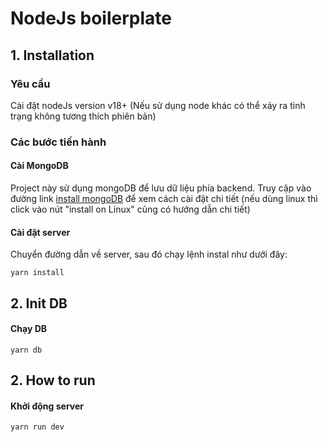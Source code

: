 # NodeJs boilerplate
## 1. Installation
### Yêu cầu
Cài đặt nodeJs version v18+ (Nếu sử dụng node khác có thể xảy ra tình trạng không tương thích phiên bản)
### Các bước tiến hành
#### Cài MongoDB
Project này sử dụng mongoDB để lưu dữ liệu phía backend. Truy cập vào đường link [install mongoDB](https://www.mongodb.com/docs/manual/tutorial/install-mongodb-on-windows/) để xem cách cài đặt chi tiết (nếu dùng linux thì click vào nút "install on Linux" cũng có hướng dẫn chi tiết)
#### Cài đặt server
Chuyển đường dẫn về server, sau đó chạy lệnh instal như dưới đây:
```shell
yarn install
```
## 2. Init DB
#### Chạy DB
```shell
yarn db
```
## 2. How to run
#### Khởi động server
```shell
yarn run dev
```
